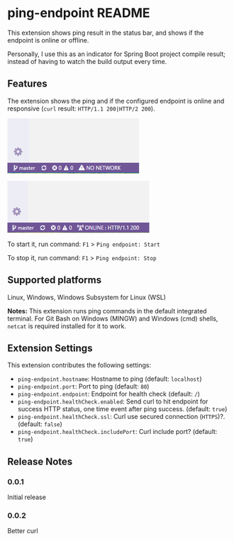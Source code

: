 # ping-endpoint README

This extension shows ping result in the status bar, and shows if the endpoint is online or offline.

Personally, I use this as an indicator for Spring Boot project compile result; instead of having to watch the build output every time.

## Features

The extension shows the ping and if the configured endpoint is online and responsive (`curl` result: `HTTP/1.1 200|HTTP/2 200`).

![No network](https://raw.githubusercontent.com/khe817/vscode-ping-endpoint/master/no-network.PNG)

![Online](https://raw.githubusercontent.com/khe817/vscode-ping-endpoint/master/online.PNG)

To start it, run command: `F1` > `Ping endpoint: Start`

To stop it, run command: `F1` > `Ping endpoint: Stop`

## Supported platforms
Linux, Windows, Windows Subsystem for Linux (WSL)

**Notes:** This extension runs ping commands in the default integrated terminal. For Git Bash on Windows (MINGW) and Windows (cmd) shells, `netcat` is required installed for it to work.

## Extension Settings

This extension contributes the following settings:

* `ping-endpoint.hostname`: Hostname to ping (default: `localhost`)
* `ping-endpoint.port`: Port to ping (default: `80`)
* `ping-endpoint.endpoint`: Endpoint for health check (default: `/`)
* `ping-endpoint.healthCheck.enabled`: Send curl to hit endpoint for success HTTP status, one time event after ping success. (default: `true`)
* `ping-endpoint.healthCheck.ssl`: Curl use secured connection (`HTTPS`)?. (default: `false`)
* `ping-endpoint.healthCheck.includePort`: Curl include port? (default: `true`)

## Release Notes

### 0.0.1
Initial release

### 0.0.2
Better curl